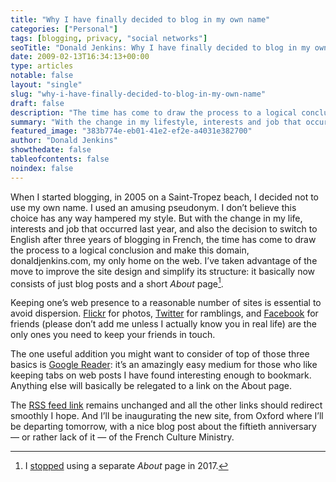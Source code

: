 ```yaml
---
title: "Why I have finally decided to blog in my own name"
categories: ["Personal"]
tags: [blogging, privacy, "social networks"]
seoTitle: "Donald Jenkins: Why I have finally decided to blog in my own name"
date: 2009-02-13T16:34:13+00:00
type: articles
notable: false
layout: "single"
slug: "why-i-have-finally-decided-to-blog-in-my-own-name"
draft: false
description: "The time has come to draw the process to a logical conclusion and make donaldjenkins.com my only home on the web."
summary: "With the change in my lifestyle, interests and job that occurred last year, and also the decision to switch to English after three years of blogging in French, the time has come to draw the process to a logical conclusion and make donaldjenkins.com my only home on the web."
featured_image: "383b774e-eb01-41e2-ef2e-a4031e382700"
author: "Donald Jenkins"
showthedate: false
tableofcontents: false
noindex: false
---
```


When I started blogging, in 2005 on a Saint-Tropez beach, I decided not to use my own name. I used an amusing pseudonym. I don’t believe this choice has any way hampered my style. But with the change in my life, interests and job that occurred last year, and also the decision to switch to English after three years of blogging in French, the time has come to draw the process to a logical conclusion and make this domain, donaldjenkins.com, my only home on the web. I’ve taken advantage of the move to improve the site design and simplify its structure: it basically now consists of just blog posts and a short _About_ page[^1].

Keeping one’s web presence to a reasonable number of sites is essential to avoid dispersion. [Flickr](https://www.flickr.com/photos/astorg/ "Flickr: Galerie de astorg") for photos, [Twitter](https://twitter.com/donaldjenkins "Twitter / donaldjenkins") for ramblings, and [Facebook](https://www.facebook.com/profile.php?id=706186626 "Facebook") for friends (please don’t add me unless I actually know you in real life) are the only ones you need to keep your friends in touch.

The one useful addition you might want to consider of top of those three basics is [Google Reader](https://www.google.com/reader/shared/08163851508448927619 "Google Reader - astorg's shared items"): it’s an amazingly easy medium for those who like keeping tabs on web posts I have found interesting enough to bookmark. Anything else will basically be relegated to a link on the About page.

The [RSS feed link](https://feeds2.feedburner.com/ectomorphicvicissitudes?format=xml "Donald Jenkins") remains unchanged and all the other links should redirect smoothly I hope. And I’ll be inaugurating the new site, from Oxford where I’ll be departing tomorrow, with a nice blog post about the fiftieth anniversary — or rather lack of it — of the French Culture Ministry.

[^1]: I [stopped](/preparing-this-site-for-the-2020s/) using a separate _About_ page in 2017.
